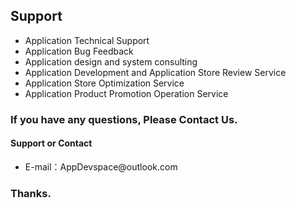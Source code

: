 ## Support

<ul>
    <li>Application Technical Support</li>
    <li>Application Bug Feedback</li>
    <li>Application design and system consulting</li>
    <li>Application Development and Application Store Review Service</li>
    <li>Application Store Optimization Service</li>
    <li>Application Product Promotion Operation Service</li>
</ul>

### If you have any questions, Please Contact Us.
#### Support or Contact

<ul>
    <li>E-mail：AppDevspace@outlook.com</li>
</ul>

### Thanks.
